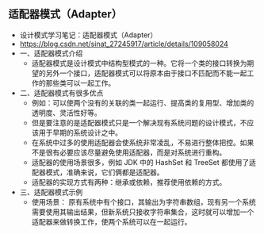 ## 适配器模式（Adapter）
+ 设计模式学习笔记：适配器模式（Adapter）
+ https://blog.csdn.net/sinat_27245917/article/details/109058024
+ 一、适配器模式介绍
    - 适配器模式是设计模式中结构型模式的一种。它将一个类的接口转换为期望的另外一个接口，适配器模式可以将原本由于接口不匹配而不能一起工作的那些类可以一起工作。
+ 二、适配器模式有很多优点
    - 例如：可以使两个没有的关联的类一起运行、提高类的复用型、增加类的透明度、灵活性好等。
    - 但是要注意的是适配器模式只是一个解决现有系统问题的设计模式，不应该用于早期的系统设计之中。
    - 在系统中过多的使用适配器会使系统非常凌乱，不易进行整体把控。如果不是很有必要应该尽量避免使用适配器，而是对系统进行重构。
    - 适配器的使用场景很多，例如 JDK 中的 HashSet 和 TreeSet 都使用了适配器模式，准确来说，它们俩都是适配器。
    - 适配器的实现方式有两种：继承或依赖，推荐使用依赖的方式。
+ 三、适配器模式示例
  - 使用场景：
  原有系统中有个接口，其输出为字符串数组，现有另一个系统需要使用其输出结果，但新系统只接收字符串集合，这时就可以增加一个适配器来做转换工作，使两个系统可以在一起运行。


